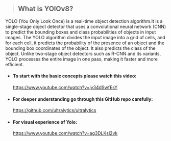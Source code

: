 > ## What is YOlOv8?
YOLO (You Only Look Once) is a real-time object detection algorithm.It is a single-stage object detector that uses a convolutional neural network (CNN) to predict the bounding boxes and class probabilities of objects in input images. The YOLO algorithm divides the input image into a grid of cells, and for each cell, it predicts the probability of the presence of an object and the bounding box coordinates of the object. It also predicts the class of the object. Unlike two-stage object detectors such as R-CNN and its variants, YOLO processes the entire image in one pass, making it faster and more efficient.

+ #### To start with the basic concepts please watch this video:

  https://www.youtube.com/watch?v=iy34dSwfEsY
+ #### For deeper understanding go through this GitHub repo carefully:

  https://github.com/ultralytics/ultralytics
+ #### For visual experience of Yolo:

  https://www.youtube.com/watch?v=ag3DLKsl2vk
